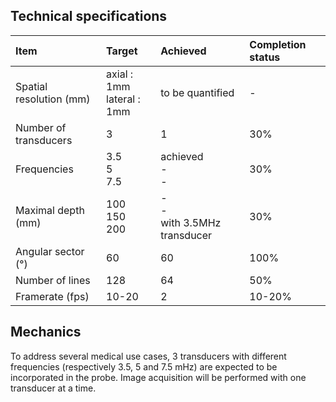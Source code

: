 ## Technical specifications


| Item | Target | Achieved | Completion status |
| :--- | :--- | :--- | :--- |
| Spatial resolution (mm) | axial : 1mm <br> lateral : 1mm | to be quantified | - |
| Number of transducers | 3 | 1 | 30% |
| Frequencies | 3.5 <br> 5 <br> 7.5 <br> | achieved <br> - <br> - | 30% |
| Maximal depth (mm)| 100 <br> 150 <br> 200 | - <br> - <br> with 3.5MHz transducer | 30% |
| Angular sector (°) | 60 | 60 | 100% |
| Number of lines | 128 | 64 | 50% |
| Framerate (fps) | 10-20 | 2 | 10-20% |

## Mechanics

To address several medical use cases, 3 transducers with different frequencies (respectively 3.5, 5 and 7.5 mHz) are expected to be incorporated in the probe. Image acquisition will be performed with one transducer at a time.





